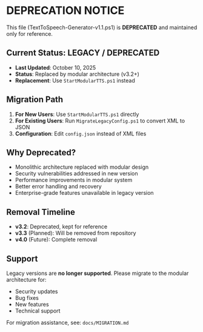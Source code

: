 # DEPRECATION NOTICE

This file (TextToSpeech-Generator-v1.1.ps1) is **DEPRECATED** and maintained only for reference.

## Current Status: LEGACY / DEPRECATED

- **Last Updated**: October 10, 2025
- **Status**: Replaced by modular architecture (v3.2+)
- **Replacement**: Use `StartModularTTS.ps1` instead

## Migration Path

1. **For New Users**: Use `StartModularTTS.ps1` directly
2. **For Existing Users**: Run `MigrateLegacyConfig.ps1` to convert XML to JSON
3. **Configuration**: Edit `config.json` instead of XML files

## Why Deprecated?

- Monolithic architecture replaced with modular design
- Security vulnerabilities addressed in new version
- Performance improvements in modular system
- Better error handling and recovery
- Enterprise-grade features unavailable in legacy version

## Removal Timeline

- **v3.2**: Deprecated, kept for reference
- **v3.3** (Planned): Will be removed from repository
- **v4.0** (Future): Complete removal

## Support

Legacy versions are **no longer supported**. Please migrate to the modular architecture for:
- Security updates
- Bug fixes  
- New features
- Technical support

For migration assistance, see: `docs/MIGRATION.md`